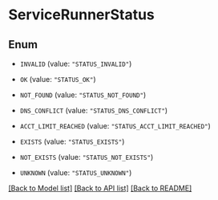 # ServiceRunnerStatus

## Enum


* `INVALID` (value: `"STATUS_INVALID"`)

* `OK` (value: `"STATUS_OK"`)

* `NOT_FOUND` (value: `"STATUS_NOT_FOUND"`)

* `DNS_CONFLICT` (value: `"STATUS_DNS_CONFLICT"`)

* `ACCT_LIMIT_REACHED` (value: `"STATUS_ACCT_LIMIT_REACHED"`)

* `EXISTS` (value: `"STATUS_EXISTS"`)

* `NOT_EXISTS` (value: `"STATUS_NOT_EXISTS"`)

* `UNKNOWN` (value: `"STATUS_UNKNOWN"`)


[[Back to Model list]](../README.md#documentation-for-models) [[Back to API list]](../README.md#documentation-for-api-endpoints) [[Back to README]](../README.md)


